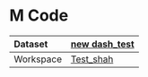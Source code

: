



# M Code

|Dataset|[new dash_test](./../new-dash_test.md)|
| :--- | :--- |
|Workspace|[Test_shah](../../Workspaces/Test_shah.md)|
